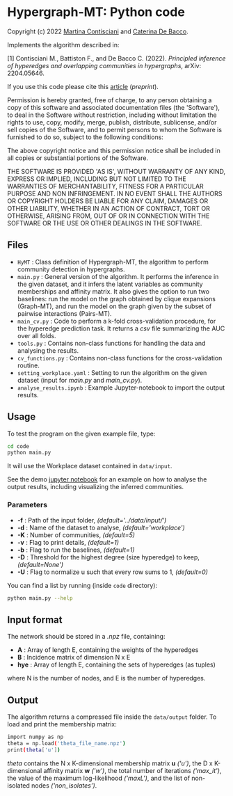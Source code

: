 # Hypergraph-MT: Python code
Copyright (c) 2022 [Martina Contisciani](https://www.is.mpg.de/person/mcontisciani) and [Caterina De Bacco](http://cdebacco.com).

Implements the algorithm described in:

[1] Contisciani M., Battiston F., and De Bacco C. (2022). _Principled inference of hyperedges and overlapping communities in hypergraphs_, arXiv:
2204.05646.

If you use this code please cite this [article](https://arxiv.org/abs/2204.05646) (_preprint_).     

Permission is hereby granted, free of charge, to any person obtaining a copy of this software and associated documentation files (the 'Software'), to deal in the Software without restriction, including without limitation the rights to use, copy, modify, merge, publish, distribute, sublicense, and/or sell copies of the Software, and to permit persons to whom the Software is furnished to do so, subject to the following conditions:

The above copyright notice and this permission notice shall be included in all copies or substantial portions of the Software.

THE SOFTWARE IS PROVIDED 'AS IS', WITHOUT WARRANTY OF ANY KIND, EXPRESS OR IMPLIED, INCLUDING BUT NOT LIMITED TO THE WARRANTIES OF MERCHANTABILITY, FITNESS FOR A PARTICULAR PURPOSE AND NON INFRINGEMENT. IN NO EVENT SHALL THE AUTHORS OR COPYRIGHT HOLDERS BE LIABLE FOR ANY CLAIM, DAMAGES OR OTHER LIABILITY, WHETHER IN AN ACTION OF CONTRACT, TORT OR OTHERWISE, ARISING FROM, OUT OF OR IN CONNECTION WITH THE SOFTWARE OR THE USE OR OTHER DEALINGS IN THE SOFTWARE.


## Files
- `HyMT` : Class definition of Hypergraph-MT, the algorithm to perform community detection in hypergraphs. 
- `main.py` : General version of the algorithm. It performs the inference in the given dataset, and it infers the latent variables as community memberships and affinity matrix. It also gives the option to run two baselines: run the model on the graph obtained by clique expansions (Graph-MT), and run the model on the graph given by the subset of pairwise interactions (Pairs-MT).
- `main_cv.py` : Code to perform a k-fold cross-validation procedure, for the hyperedge prediction task. It returns a *csv* file summarizing the AUC over all folds. 
- `tools.py` : Contains non-class functions for handling the data and analysing the results.
- `cv_functions.py` : Contains non-class functions for the cross-validation routine.
- `setting_workplace.yaml` : Setting to run the algorithm on the given dataset (input for *main.py* and *main\_cv.py*).
- `analyse_results.ipynb` : Example Jupyter-notebook to import the output results.

## Usage
To test the program on the given example file, type:  

```bash
cd code
python main.py
```

It will use the Workplace dataset contained in `data/input`. 

See the demo [jupyter notebook](https://github.com/mcontisc/Hypergraph-MT/blob/main/code/analyse_results.ipynb) for an example on how to analyse the output results, including visualizing the inferred communities.

### Parameters
- **-f** : Path of the input folder, *(default='../data/input/')*
- **-d** : Name of the dataset to analyse, *(default='workplace')*
- **-K** : Number of communities, *(default=5)*
- **-v** : Flag to print details, *(default=1)*
- **-b** : Flag to run the baselines, *(default=1)*
- **-D** : Threshold for the highest degree (size hyperedge) to keep, *(default=None')*
- **-U** : Flag to normalize u such that every row sums to 1, *(default=0)*

You can find a list by running (inside `code` directory): 

```bash
python main.py --help
```

## Input format
The network should be stored in a *.npz* file, containing:

- **A** : Array of length E, containing the weights of the hyperedges
- **B** : Incidence matrix of dimension N x E
- **hye** : Array of length E, containing the sets of hyperedges (as tuples)

where N is the number of nodes, and E is the number of hyperedges.
## Output
The algorithm returns a compressed file inside the `data/output` folder. To load and print the membership matrix:

```bash
import numpy as np 
theta = np.load('theta_file_name.npz')
print(theta['u'])
```

_theta_ contains the N x K-dimensional membership matrix **u** *('u')*, the D x K-dimensional affinity matrix **w** *('w')*, the total number of iterations *('max_it')*, the value of the maximum log-likelihood *('maxL')*, and the list of non-isolated nodes *('non_isolates')*.  
